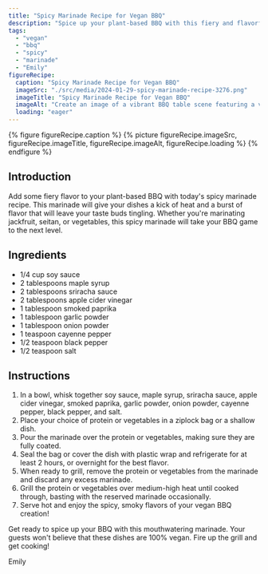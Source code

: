 ```yaml
---
title: "Spicy Marinade Recipe for Vegan BBQ"
description: "Spice up your plant-based BBQ with this fiery and flavorful spicy marinade recipe. Perfect for marinating jackfruit, seitan, or vegetables, this marinade will take your vegan BBQ to the next level."
tags:
  - "vegan"
  - "bbq"
  - "spicy"
  - "marinade"
  - "Emily"
figureRecipe: 
  caption: "Spicy Marinade Recipe for Vegan BBQ"
  imageSrc: "./src/media/2024-01-29-spicy-marinade-recipe-3276.png"
  imageTitle: "Spicy Marinade Recipe for Vegan BBQ"
  imageAlt: "Create an image of a vibrant BBQ table scene featuring a variety of plant-based dishes. At the center, visualize a dish of marinated jackfruit, glowing with a fiery marinade and each fiber coated in spice, ready to be eaten. Surrounding that, depict slices of grilled seitan with a charred, rich, smoky taste. Also, illustrate an assortment of colorful marinated vegetables like bell peppers, zucchini, and mushrooms, all beautifully grilled and bursting with bold flavors. Adorn the table with fresh herbs and sprinkle the image with sesame seeds for a crunchy, nutty touch. Let it evoke the enticing smoky, spicy elements of the marinade promising a truly memorable vegan BBQ experience."
  loading: "eager"
---
```


{% figure figureRecipe.caption %}
{% picture figureRecipe.imageSrc, figureRecipe.imageTitle, figureRecipe.imageAlt, figureRecipe.loading %}
{% endfigure %}

## Introduction

Add some fiery flavor to your plant-based BBQ with today's spicy marinade recipe. This marinade will give your dishes a kick of heat and a burst of flavor that will leave your taste buds tingling. Whether you're marinating jackfruit, seitan, or vegetables, this spicy marinade will take your BBQ game to the next level.

## Ingredients

- 1/4 cup soy sauce
- 2 tablespoons maple syrup
- 2 tablespoons sriracha sauce
- 2 tablespoons apple cider vinegar
- 1 tablespoon smoked paprika
- 1 tablespoon garlic powder
- 1 tablespoon onion powder
- 1 teaspoon cayenne pepper
- 1/2 teaspoon black pepper
- 1/2 teaspoon salt

## Instructions

1. In a bowl, whisk together soy sauce, maple syrup, sriracha sauce, apple cider vinegar, smoked paprika, garlic powder, onion powder, cayenne pepper, black pepper, and salt.
2. Place your choice of protein or vegetables in a ziplock bag or a shallow dish.
3. Pour the marinade over the protein or vegetables, making sure they are fully coated.
4. Seal the bag or cover the dish with plastic wrap and refrigerate for at least 2 hours, or overnight for the best flavor.
5. When ready to grill, remove the protein or vegetables from the marinade and discard any excess marinade.
6. Grill the protein or vegetables over medium-high heat until cooked through, basting with the reserved marinade occasionally.
7. Serve hot and enjoy the spicy, smoky flavors of your vegan BBQ creation!

Get ready to spice up your BBQ with this mouthwatering marinade. Your guests won't believe that these dishes are 100% vegan. Fire up the grill and get cooking!

Emily

